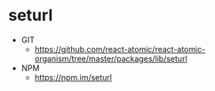 seturl
===============
   * GIT
      * https://github.com/react-atomic/react-atomic-organism/tree/master/packages/lib/seturl
   * NPM
      * https://npm.im/seturl



